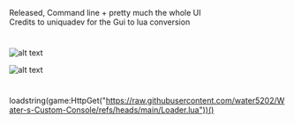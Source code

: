 Released, Command line + pretty much the whole UI</br>
Credits to uniquadev for the Gui to lua conversion
#
![alt text](https://img.shields.io/badge/Objects-%20Instances_26%20Scripts_10-blue)</br>

![alt text](https://i.ibb.co/204dmc2f/consolewindow.png)
#
loadstring(game:HttpGet("https://raw.githubusercontent.com/water5202/Water-s-Custom-Console/refs/heads/main/Loader.lua"))()

